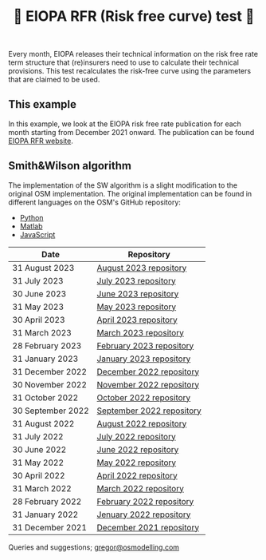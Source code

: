 <h1 align="center" style="border-botom: none">
  <b>
  🐍 EIOPA RFR (Risk free curve) test 🐍
 </b>
</h1>

</br>

Every month, EIOPA releases their technical information on the risk free rate term structure that (re)insurers need to use to calculate their technical provisions. This test recalculates the risk-free curve using the parameters that are claimed to be used.

## This example
In this example, we look at the EIOPA risk free rate publication for each month starting from December 2021 onward. The publication can be found [EIOPA RFR website](https://www.eiopa.europa.eu/tools-and-data/risk-free-interest-rate-term-structures_en).

## Smith&Wilson algorithm

The implementation of the SW algorithm is a slight modification to the original OSM implementation. The original implementation can be found in different languages on the OSM's GitHub repository:
-  [Python](https://github.com/qnity/insurance_python/tree/main/smith%26wilson)
-  [Matlab](https://github.com/qnity/insurance_matlab/tree/main/smith%26wilson)
-  [JavaScript](https://github.com/qnity/insurance_javascript/tree/main/smith-wilson)

| Date                     | Repository                          |
| -------------------------| ----------------------------------- |
| 31 August 2023           | [August 2023 repository]            |
| 31 July 2023             | [July 2023 repository]              |
| 30 June 2023             | [June 2023 repository]              |
| 31 May 2023              | [May 2023 repository]               |
| 30 April 2023            | [April 2023 repository]             |
| 31 March 2023            | [March 2023 repository]             |
| 28 February 2023         | [February 2023 repository]          |
| 31 January 2023          | [January 2023 repository]           |
| 31 December 2022         | [December 2022 repository]          |
| 30 November 2022         | [November 2022 repository]          |
| 31 October 2022          | [October 2022 repository]           |
| 30 September 2022        | [September 2022 repository]         |
| 31 August 2022           | [August 2022 repository]            |
| 31 July 2022             | [July 2022 repository]              |
| 30 June 2022             | [June 2022 repository]              |
| 31 May 2022              | [May 2022 repository]               |
| 30 April 2022            | [April 2022 repository]             |
| 31 March 2022            | [March 2022 repository]             |
| 28 February 2022         | [February 2022 repository]          |
| 31 January 2022          | [Jenuary 2022 repository]           |
| 31 December 2021         | [December 2021 repository]          |

[August 2023 repository]:https://github.com/open-source-modelling/EIOPA_Monthly_RFR_check/tree/main/23_August
[July 2023 repository]:https://github.com/open-source-modelling/EIOPA_Monthly_RFR_check/tree/main/23_July
[June 2023 repository]:https://github.com/open-source-modelling/EIOPA_Monthly_RFR_check/tree/main/23_June
[May 2023 repository]:https://github.com/open-source-modelling/EIOPA_Monthly_RFR_check/tree/main/23_May
[April 2023 repository]:https://github.com/qnity/EIOPA_Monthly_RFR_check/tree/main/23_April
[March 2023 repository]:https://github.com/qnity/EIOPA_Monthly_RFR_check/tree/main/23_March
[February 2023 repository]:https://github.com/qnity/EIOPA_Monthly_RFR_check/tree/main/23_February
[January 2023 repository]:https://github.com/qnity/EIOPA_Monthly_RFR_check/tree/main/23_January
[December 2022 repository]:https://github.com/qnity/EIOPA_Monthly_RFR_check/tree/main/22_December
[November 2022 repository]:https://github.com/qnity/EIOPA_Monthly_RFR_check/tree/main/22_November
[October 2022 repository]:https://github.com/qnity/EIOPA_Monthly_RFR_check/tree/main/22_October
[September 2022 repository]:https://github.com/qnity/EIOPA_Monthly_RFR_check/tree/main/22_September
[August 2022 repository]:https://github.com/qnity/EIOPA_Monthly_RFR_check/tree/main/22_August
[July 2022 repository]:https://github.com/qnity/EIOPA_Monthly_RFR_check/tree/main/22_July
[June 2022 repository]:https://github.com/qnity/EIOPA_Monthly_RFR_check/tree/main/22_June
[May 2022 repository]:https://github.com/qnity/EIOPA_Monthly_RFR_check/tree/main/22_May
[April 2022 repository]:https://github.com/qnity/EIOPA_Monthly_RFR_check/tree/main/22_April
[March 2022 repository]:https://github.com/qnity/EIOPA_Monthly_RFR_check/tree/main/22_March
[February 2022 repository]:https://github.com/qnity/EIOPA_Monthly_RFR_check/tree/main/22_February
[Jenuary 2022 repository]:https://github.com/qnity/EIOPA_Monthly_RFR_check/tree/main/22_January
[December 2021 repository]:https://github.com/qnity/EIOPA_Monthly_RFR_check/tree/main/21_December

Queries and suggestions; gregor@osmodelling.com
